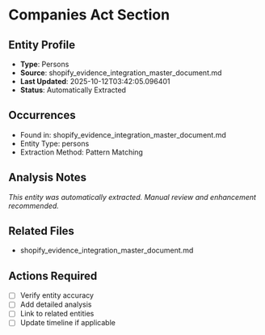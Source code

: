 # Companies Act Section

## Entity Profile
- **Type**: Persons
- **Source**: shopify_evidence_integration_master_document.md
- **Last Updated**: 2025-10-12T03:42:05.096401
- **Status**: Automatically Extracted

## Occurrences
- Found in: shopify_evidence_integration_master_document.md
- Entity Type: persons
- Extraction Method: Pattern Matching

## Analysis Notes
*This entity was automatically extracted. Manual review and enhancement recommended.*

## Related Files
- shopify_evidence_integration_master_document.md

## Actions Required
- [ ] Verify entity accuracy
- [ ] Add detailed analysis
- [ ] Link to related entities
- [ ] Update timeline if applicable
